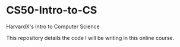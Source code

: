 # CS50-Intro-to-CS
HarvardX's Intro to Computer Science

This repository details the code I will be writing in this online course.

